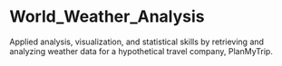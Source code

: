 # World_Weather_Analysis
Applied analysis, visualization, and statistical skills by retrieving and analyzing weather data for a hypothetical travel company, PlanMyTrip. 
